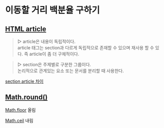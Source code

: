 # 이동할 거리 백분율 구하기

## [HTML article](https://developer.mozilla.org/ko/docs/Web/HTML/Element/article)

> ▷ article은 내용이 독립적이다.
<br>article 태그는 section과 다르게 독립적으로 존재할 수 있으며 재사용 할 수 있다.
즉 article이 좀 더 구체적이다.

> ▷ section은 주제별로 구분한 그룹이다.
<br>논리적으로 관계있는 요소 또는 문서를 분리할 때 사용한다.


[section article 차이](https://moo-you.tistory.com/m/406)

## [Math.round()](https://developer.mozilla.org/ko/docs/Web/JavaScript/Reference/Global_Objects/Math/round)

[Math.floor](https://developer.mozilla.org/ko/docs/Web/JavaScript/Reference/Global_Objects/Math/floor) 올림

[Math.ceil](https://developer.mozilla.org/ko/docs/Web/JavaScript/Reference/Global_Objects/Math/ceil) 내림